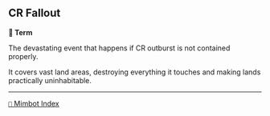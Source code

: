 ## CR Fallout

**📑 Term**

The devastating event that happens if CR outburst is not contained properly.

It covers vast land areas, destroying everything it touches and making lands practically uninhabitable.

<!---
keywords: corrupted
aliases:
-->
----------
[`📑` Mimbot Index](<https://zeithalt.github.io/r/#17b0>)